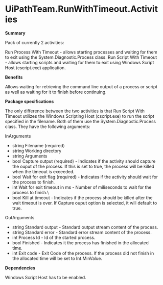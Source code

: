 # UiPathTeam.RunWithTimeout.Activities

<b>Summary</b>

Pack of currently 2 activities:

Run Process With Timeout - allows starting processes and waiting for them to exit using the System.Diagnostic.Process class.
Run Script With Timeout - allows starting scripts and waiting for them to exit using Windows Script Host (cscript.exe) application.

<b>Benefits</b>

Allows waiting for retrieving the command line output of a process or script as well as waiting for it to finish before continuing.

<b>Package specifications</b>

The only difference between the two activities is that Run Script With Timeout utilizes the Windows Scripting Host (cscript.exe) to run the script specified in the filename. Both of them use the System.Diagnostic.Process class. They have the following arguments:

InArguments
* string Filename (required)
* string Working directory
* string Arguments
* bool Capture output (required) - Indicates if the activity should capture the ouput of the process. If this is set to true, the process will be killed when the timeout is exceeded.
* bool Wait for exit flag (required) - Indicates if the activity should wait for the process to finish.
* int Wait for exit timeout in ms - Number of miliseconds to wait for the process to finish.\
* bool Kill at timeout - Indicates if the process should be killed after the wait timeout is over. If Capture ouput option is selected, it will default to true.

OutArguments
* string Standard output - Standard output stream content of the process.
* string Standard error - Standard error stream content of the process.
* int Process Id - Id of the started process.
* bool Finished - Indicates it the process has finished in the allocated time.
* int Exit code - Exit Code of the process. If the process did not finish in the allocated time will be set to Int.MinValue.

<b>Dependencies</b>

Windows Script Host has to be enabled.
